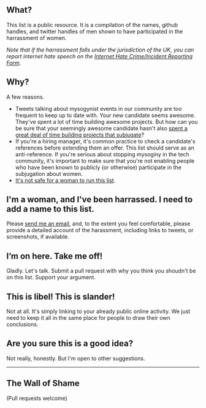 ## What?

This list is a public resource. It is a compilation of the names, github handles, and twitter handles of men shown to have participated in the harrassment of women.

_Note that if the harrassment falls under the jurisdiction of the UK, you can report internet hate speech on the [Internet Hate Crime/Incident Reporting Form](https://secure.met.police.uk/hatecrime_internet/)._

## Why?

A few reasons.

* Tweets talking about mysogynist events in our community are too frequent to keep up to date with. Your new candidate seems awesome. They've spent a lot of time building awesome projects. But how can you be sure that your seemingly awesome candidate hasn't also [spent a great deal of time building projects that subjugate](http://rbt.asia/g/thread/S38721055#p38721055)?
* If you're a hiring manager, it's common practice to check a candidate's references before extending them an offer. This list should serve as an anti-reference. If you're serious about stopping mysoginy in the tech community, it's important to make sure that you're not enabling people who have been known to publicly (or otherwise) participate in the subjugation about women.
* [It's not safe for a woman to run this list](https://twitter.com/ashedryden/status/411919065255387136).

## I'm a woman, and I've been harrassed. I need to add a name to this list.

Please [send me an email](mailto:nick@nickcox.me), and, to the extent you feel comfortable, please provide a detailed account of the harassment, including links to tweets, or screenshots, if available.

## I’m on here. Take me off!

Gladly. Let's talk. Submit a pull request with why you think you shoudn't be on this list. Support your argument.

## This is libel! This is slander!

Not at all. It's simply linking to your already public online activity. We just need to keep it all in the same place for people to draw their own conclusions.

## Are you sure this is a good idea?

Not really, honestly. But I'm open to other suggestions.

<hr>

## The Wall of Shame

(Pull requests welcome)
